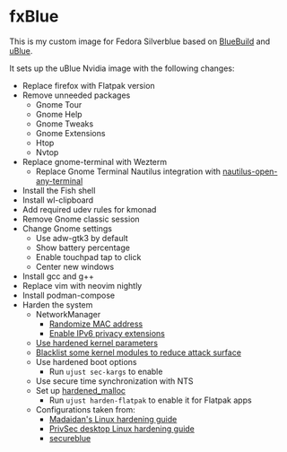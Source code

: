 # fxBlue

This is my custom image for Fedora Silverblue based on [BlueBuild](https://blue-build.org/) and [uBlue](https://universal-blue.org).

It sets up the uBlue Nvidia image with the following changes:

- Replace firefox with Flatpak version
- Remove unneeded packages
    - Gnome Tour
    - Gnome Help
    - Gnome Tweaks
    - Gnome Extensions
    - Htop
    - Nvtop
- Replace gnome-terminal with Wezterm
    - Replace Gnome Terminal Nautilus integration with [nautilus-open-any-terminal](https://github.com/Stunkymonkey/nautilus-open-any-terminal)
- Install the Fish shell
- Install wl-clipboard
- Add required udev rules for kmonad
- Remove Gnome classic session
- Change Gnome settings
  - Use adw-gtk3 by default
  - Show battery percentage
  - Enable touchpad tap to click
  - Center new windows
- Install gcc and g++
- Replace vim with neovim nightly
- Install podman-compose
- Harden the system
    - NetworkManager
        - [Randomize MAC address](https://github.com/flexagoon/fxblue/blob/main/config/files/usr/etc/NetworkManager/conf.d/99-random-mac.conf)
        - [Enable IPv6 privacy extensions](https://github.com/flexagoon/fxblue/blob/main/config/files/usr/etc/NetworkManager/conf.d/99-ipv6-privacy.conf)
    - [Use hardened kernel parameters](https://github.com/flexagoon/fxblue/blob/main/config/files/usr/etc/sysctl.d/90-hardening.conf)
    - [Blacklist some kernel modules to reduce attack surface](https://github.com/flexagoon/fxblue/blob/main/config/files/usr/etc/modprobe.d/blacklist.conf)
    - Use hardened boot options
        - Run `ujust sec-kargs` to enable
    - Use secure time synchronization with NTS
    - Set up [hardened_malloc](https://github.com/GrapheneOS/hardened_malloc)
        - Run `ujust harden-flatpak` to enable it for Flatpak apps
    - Configurations taken from:
        - [Madaidan's Linux hardening guide](https://madaidans-insecurities.github.io/guides/linux-hardening.html)
        - [PrivSec desktop Linux hardening guide](https://privsec.dev/posts/linux/desktop-linux-hardening)
        - [secureblue](https://github.com/secureblue/secureblue)
